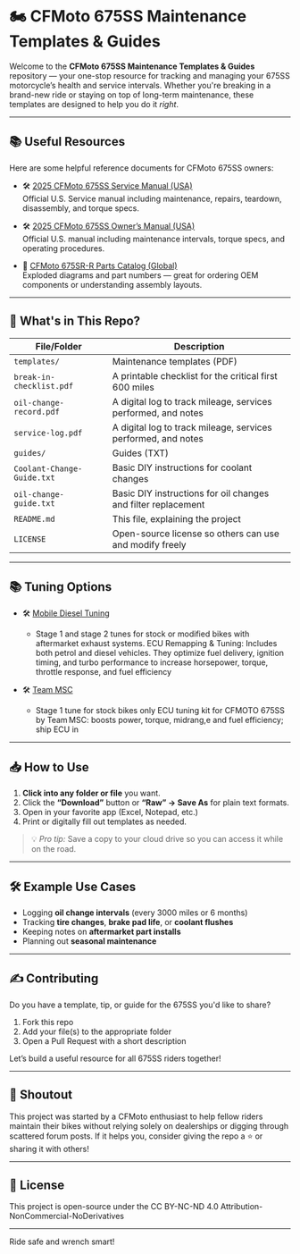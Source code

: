 # 🏍️ CFMoto 675SS Maintenance Templates & Guides

Welcome to the **CFMoto 675SS Maintenance Templates & Guides** repository — your one-stop resource for tracking and managing your 675SS motorcycle’s health and service intervals. Whether you're breaking in a brand-new ride or staying on top of long-term maintenance, these templates are designed to help you do it *right*.

---

## 📚 Useful Resources

Here are some helpful reference documents for CFMoto 675SS owners:



- 🛠️ [2025 CFMoto 675SS Service Manual (USA)](https://www.cfmotousa.com/assets/cfmoto/images/service_manuals/my25-mcy-sm-cover-front-web_675ss.pdf)  
  Official U.S. Service manual including maintenance, repairs, teardown, disassembly, and torque specs.

- 🛠️ [2025 CFMoto 675SS Owner’s Manual (USA)](https://www.cfmotousa.com/assets/cfmoto/images/owners_manuals/2025-cfmoto-675ss-om-usa-20250106-web.pdf)  
  Official U.S. manual including maintenance intervals, torque specs, and operating procedures.

- 🧩 [CFMoto 675SR-R Parts Catalog (Global)](https://www.cfmotomalaysia.com.my/Source/Spare_Part/parts_catalog/675SR-R%20(U24052025)_NP.PDF)  
  Exploded diagrams and part numbers — great for ordering OEM components or understanding assembly layouts.

---

## 📁 What's in This Repo?

| File/Folder             | Description                                                                 |
|------------------------|-----------------------------------------------------------------------------|
| `templates/`           | Maintenance templates (PDF)                            |
| `break-in-checklist.pdf`| A printable checklist for the critical first 600 miles                     |
| `oil-change-record.pdf`     | A digital log to track mileage, services performed, and notes              |
| `service-log.pdf`     | A digital log to track mileage, services performed, and notes              |
| `guides/`           | Guides (TXT)                            |
| `Coolant-Change-Guide.txt` | Basic DIY instructions for coolant changes              |
| `oil-change-guide.txt` | Basic DIY instructions for oil changes and filter replacement              |
| `README.md`            | This file, explaining the project                                           |
| `LICENSE`              | Open-source license so others can use and modify freely                    |

---


## 📚 Tuning Options

- 🛠️ [Mobile Diesel Tuning](https://www.mobiledieseltuning.com.au/)
   - Stage 1 and stage 2 tunes for stock or modified bikes with aftermarket exhaust systems. 
  ECU Remapping & Tuning: Includes both petrol and diesel vehicles. They optimize fuel delivery, ignition timing, and turbo performance to increase horsepower, torque, throttle response, and fuel efficiency
  
- 🛠️ [Team MSC](https://teammscparts.com/products/team-msc-cfmoto-675ss-ecu-tune)  
  - Stage 1 tune for stock bikes only
ECU tuning kit for CFMOTO 675SS by Team MSC: boosts power, torque, midrang,e and fuel efficiency; ship ECU in

  

---

## 📥 How to Use

1. **Click into any folder or file** you want.
2. Click the **“Download”** button or **“Raw” → Save As** for plain text formats.
3. Open in your favorite app (Excel, Notepad, etc.)
4. Print or digitally fill out templates as needed.

> 💡 *Pro tip:* Save a copy to your cloud drive so you can access it while on the road.

---

## 🛠️ Example Use Cases

- Logging **oil change intervals** (every 3000 miles or 6 months)
- Tracking **tire changes**, **brake pad life**, or **coolant flushes**
- Keeping notes on **aftermarket part installs**
- Planning out **seasonal maintenance**

---

## ✍️ Contributing

Do you have a template, tip, or guide for the 675SS you'd like to share?

1. Fork this repo
2. Add your file(s) to the appropriate folder
3. Open a Pull Request with a short description

Let’s build a useful resource for all 675SS riders together!

---

## 📣 Shoutout

This project was started by a CFMoto enthusiast to help fellow riders maintain their bikes without relying solely on dealerships or digging through scattered forum posts. If it helps you, consider giving the repo a ⭐️ or sharing it with others!

---

## 📄 License

This project is open-source under the CC BY-NC-ND 4.0 Attribution-NonCommercial-NoDerivatives

---

Ride safe and wrench smart!  
